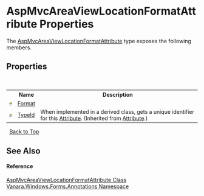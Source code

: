 # AspMvcAreaViewLocationFormatAttribute Properties
 

The <a href="ef55c2e7-5a62-9e61-e237-a0a9f5e2f723">AspMvcAreaViewLocationFormatAttribute</a> type exposes the following members.


## Properties
&nbsp;<table><tr><th></th><th>Name</th><th>Description</th></tr><tr><td>![Public property](media/pubproperty.gif "Public property")</td><td><a href="c56473fb-c327-8a55-6c07-196adc882ad9">Format</a></td><td /></tr><tr><td>![Public property](media/pubproperty.gif "Public property")</td><td><a href="http://msdn2.microsoft.com/en-us/library/sa1bf03e" target="_blank">TypeId</a></td><td>
When implemented in a derived class, gets a unique identifier for this <a href="http://msdn2.microsoft.com/en-us/library/e8kc3626" target="_blank">Attribute</a>.
 (Inherited from <a href="http://msdn2.microsoft.com/en-us/library/e8kc3626" target="_blank">Attribute</a>.)</td></tr></table>&nbsp;
<a href="#aspmvcareaviewlocationformatattribute-properties">Back to Top</a>

## See Also


#### Reference
<a href="ef55c2e7-5a62-9e61-e237-a0a9f5e2f723">AspMvcAreaViewLocationFormatAttribute Class</a><br /><a href="600255aa-5477-7018-00f3-14fce5adebc9">Vanara.Windows.Forms.Annotations Namespace</a><br />